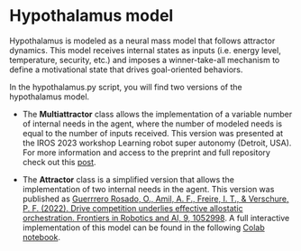 # Hypothalamus model

Hypothalamus is modeled as a neural mass model that follows attractor dynamics. This model receives internal states as inputs (i.e. energy level, temperature, security, etc.) and imposes a winner-take-all mechanism to define a motivational state that drives goal-oriented behaviors.

In the hypothalamus.py script, you will find two versions of the hypothalamus model.

- The **Multiattractor** class allows the implementation of a variable number of internal needs in the agent, where the number of modeled needs is equal to the number of inputs received. This version was presented at the IROS 2023 workshop Learning robot super autonomy (Detroit, USA). For more information and access to the preprint and full repository check out this [post](https://oscarguerrerorosado.github.io/Post-IROS2023.html).

- The **Attractor** class is a simplified version that allows the implementation of two internal needs in the agent. This version was published as [Guerrrero Rosado, O., Amil, A. F., Freire, I. T., & Verschure, P. F. (2022). Drive competition underlies effective allostatic orchestration. Frontiers in Robotics and AI, 9, 1052998](https://www.frontiersin.org/articles/10.3389/frobt.2022.1052998/full?utm_source=S-TWT&utm_medium=SNET&utm_campaign=ECO_FROBT_XXXXXXXX_auto-dlvrit). A full interactive implementation of this model can be found in the following [Colab notebook](https://colab.research.google.com/drive/1FFLaeUqoFr6AjfKiNdFs76hDWezUlmxY).

